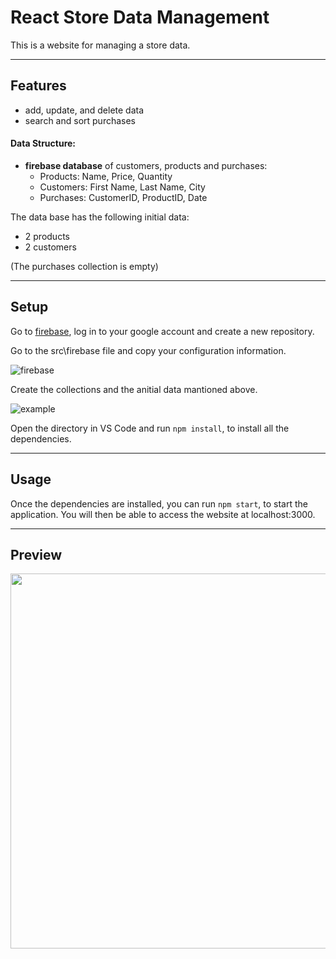 React Store Data Management
============
This is a website for managing a store data.

---

## Features
- add, update, and delete data
- search and sort purchases

#### Data Structure:  
- **firebase database** of customers, products and purchases:
  - Products: Name, Price, Quantity
  - Customers: First Name, Last Name, City
  - Purchases: CustomerID, ProductID, Date   

The data base has the following initial data:
- 2 products
- 2 customers

(The purchases collection is empty) 

---

## Setup
Go to [firebase](https://firebase.google.com/?gclid=EAIaIQobChMI1Oek6qaz-gIVA4jVCh25nQkuEAAYASAAEgKopvD_BwE&gclsrc=aw.ds), log in to your google account and create a new repository.

Go to the src\firebase file and copy your configuration information.

![firebase](https://i.imgur.com/XRlSv4Dl.png)

Create the collections and the anitial data mantioned above.

![example](https://i.imgur.com/oHKRb7l.png)


Open the directory in VS Code and run `npm install`, to install all the dependencies.

---

## Usage
Once the dependencies are installed, you can run  `npm start`, to start the application. You will then be able to access the website at localhost:3000.
 
---

## Preview
<div align="center">
  <img align=center height="600"  src="https://media.giphy.com/media/v7fN7IPJCD3uCT0DL6/giphy.gif">
</div>





